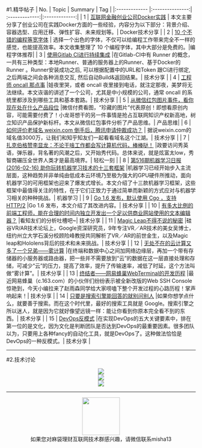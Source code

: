 #1.精华帖子
| No.  | Topic  | Summary | Tag |
|:------------- |:---------------:| :-------------:|:-------------:|
| 1 | [互联网金融创业公司Docker实践](http://mp.weixin.qq.com/s?__biz=MzAwMDU1MTE1OQ==&mid=401552458&idx=1&sn=67a5697b668c85c28e3ded8fd47dd0f4&scene=20&scene=1&srcid=021486hN7BZcar4EOrT224Jt#rd) | 本文主要分享了创业公司在实践Docker方面的一些经验，内容分为以下部分：背景介绍、容器选型、应用迁移、弹性扩容、未来规划等。| Docker技术分享 |
| 2 | [10 个不错的编程等宽字体](http://mp.weixin.qq.com/s?__biz=MjM5NzMyMjAwMA==&mid=402920788&idx=1&sn=17cfdc81f2572c08c4b4269687f7917a&scene=1&srcid=0215BXlP24TqUqY0WhdLGHDU#rd) | 选择一个出色的字体，不仅可以给编程工作带来完全不一样的感觉，也能提高效率。本文收集整理了 10 个编程字体，其中大部分是免费的。|编程字体推荐|
| 3 | [使用Gitlab CI进行持续集成](http://stackbox.cn/2016-02-gitlab-ci-conf/?hmsr=toutiao.io&utm_medium=toutiao.io&utm_source=toutiao.io) |在Gitlab-CI中有 Runner 的概念，一共有三种类型：本地Runner、普通的服务器上的Runner、基于Docker的Runner 。Runner安装成功之后, 可以根据配置中的URL和Token 跟CI进行绑定, 之后两端之间会各种消息交互, 然后自动Build&返回结果。|  技术分享 |
| 4 | [工程师 oncall 那点事](http://mp.weixin.qq.com/s?__biz=MzA4ODgwNjk1MQ==&mid=405478443&idx=1&sn=8082fa72ecd209a648c5f4cccf356902&scene=1&srcid=0216DQXgsozjOuQHIGus7nKd#rd) |娃夜里哭，或者 oncall 夜里接到电话，就注定那夜，美梦将无法继续。本文诙谐的讲述了一个公司，尤其是中小规模的公司，通常 oncall 的系统里都涉及到哪些工具和基本套路。|  技术分享 |
| 5 | [从微信红包图片事件，看你现在处在什么产品段位](http://mp.weixin.qq.com/s?__biz=MzA3NjYxOTA0MQ==&mid=404086294&idx=1&sn=8e0cd7fd6b724c5553f61b7d7615b203&scene=1&srcid=021705rwRXkyJglgFZT52JqM#rd) |微信付费看图，“珍藏的图片”代表原创！即想看原创内容，可能需要付费了！小龙哥想干的另一件事情是抢占互联网知识产权新高地，树立知识产品保护新标杆。本文从微信红包事件分析了产品思维。|  产品思维|
| 6 | [如何评价老域名 weixin.com 倒手后，腾讯申请仲裁成功？](https://www.zhihu.com/question/40400159/answer/86448530) | 据说weixin.com的域名值3000万，让我们和知乎知友们一起看看域名这个江湖。|  技术分享 |
| 7 | [扎克伯格赞李显龙：不论干啥工作都会写计算机代码，棒棒哒！](http://mp.weixin.qq.com/s?__biz=MjM5MjAwNDMwMg==&mid=401657516&idx=1&sn=c970f1d7c3a36b6ba7e49b17ad0b228e&scene=1&srcid=0217lORR7q3NXRZpC4sW7ugK#rd) |政要访问秀英语，弹乐器，背名著的风潮之后，又开始秀代码。总体来说，就是炫富太low，秀智商碾压全世界人类才是最高境界。| 轻松一刻 |
| 8 | [第516期机器学习日报(2016-02-16) 助你玩转机器学习技术的十三套框架](http://forum.memect.com/blog/thread/ml-2016-02-16/#rd?sukey=014c68f407f2d3e12255eb31d306bc00e7f03fa24de9793c6fd41556c9606e487dcd218965336131b61bf344901ff5f3) |机器学习已经开始步入主流层面，这种趋势并非单纯由低成本云环境乃至极为强大的GPU硬件所推动，面向机器学习的可用框架也迎来了爆发式增长。本文介绍了十三款机器学习框架，这些框架中最值得关注的特性，在于它们正致力于通过简单而新颖的方式应对与机器学习相关的种种挑战。| 机器学习 |
| 9 | [Go 1.6 发布，默认使用 Cgo ，支持 HTTP/2](http://m.oschina.net/news/70792/go-1-6#rd) |Go 1.6 发布，本文介绍了其改进内容。| 技术分享 |
| 10 | [有多大比例的前端工程师，能在合理的时间内独立开发出一个足以供商业网站使用的文本编辑器？](https://www.zhihu.com/question/26739121/answer/86735964) |看知友们的分析吐槽吧~| 技术分享 |
| 11 | [Magic Leap不得不说的秘密](http://zhuanlan.zhihu.com/donglaoshi/20583299) |硅谷VR/AR技术论坛上，Google资深研究员，9年专注VR／AR技术的美女吴博士，纽约州立大学石溪分校顾险峰教授共同解析了VR／AR的前世金生，以及Magic leap和Hololens背后的技术和未来挑战。| 技术分享 |
| 12 | [无处不在的云计算又多了一个兄弟——雾计算](http://mp.weixin.qq.com/s?__biz=MjM5ODM0MTEyMQ==&mid=403959133&idx=1&sn=627c3fe7afd915a783443bf43c907dcc&scene=1&srcid=0219XZdcaAyYt7VMor0eSCeW#rd) |在终端和数据中心之间加网络边缘层，再加一个带有存储器的小服务器或路由器，把一些并不需要放到“云”的数据在这一层直接处理和存储，可减少“云”的压力，提高了效率，提升了传输速率，减低了时延，这个方法叫做“雾计算”。| 技术分享 |
| 13 | [终结者——网易蜂巢WebTerminal的开发历程](http://mp.weixin.qq.com/s?__biz=MzA4OTMxODQwNA==&mid=402841988&idx=1&sn=e31d2db60abf59b0482adaa0686aaed9&scene=1&srcid=0220NBxePUdVOF2rPT6lfcJt#rd) |最近网易蜂巢（c.163.com）的小伙伴们纷纷表示被全新改版的Web SSH Console惊艳到，今天小编拉来了赵雨森同学给大家唠嗑下整个开发过程的心路历程！掌声响起来！| 技术分享 |
| 14 | [只要是搜索引擎能回答的就别问别人](http://mp.weixin.qq.com/s?__biz=MzAxNzI4MTMwMw==&mid=402360586&idx=1&sn=49ee00777438718a73f519742ed5c5d6&scene=1&srcid=0220yoTKLnr181Rn6vwRAkY1#rd) |如果你想学点什么，就要善于搜索。而在这个时代里，最好的搜索工具就是 Google。搜索引擎之所以迷人，就是因为它就好像望远镜一样：能让你看到你原本完全看不到的东西。| 技术分享 |
| 15 | [DevOps反模式](http://mp.weixin.qq.com/s?__biz=MjM5Njc5Nzk3Nw==&mid=403186257&idx=1&sn=452f303e6a354dbd3a80169064bd49b8&scene=1&srcid=0219SE35GMqga51DHz4zG2Nx#wechat_redirect) |在实现DevOps的五大关键要素中，排在第一位的是文化，因为文化是判断团队是否达到DevOps的最重要因素。很多团队以为，只要用上各种fancy的自动化工具，就是DevOps了。这种做法恰恰是DevOps的一种反模式。| 技术分享 |

---
#2.技术讨论
<div align=center>
<img src="http://fmn.rrimg.com/fmn074/20160220/2235/original_2zF1_5c0c00029a511e84.jpg" >
</div>
<div align=center>
<img src="http://fmn.rrfmn.com/fmn078/20160220/2235/original_Gnk6_d92a000053611e7f.jpg" >
</div>
<div align=center>
<img src="http://fmn.rrimg.com/fmn074/20160220/2235/original_LtZw_b7bd0001b6221e83.jpg" >
</div>

---
<div align=center>
<img src="http://tp1.sinaimg.cn/5360958752/180/40095350112/1" width="100" height="100" >
</div>
<html>
<body>
<div align="center" style="border:lpx solid red">
如果您对麻袋理财互联网技术群感兴趣，请微信联系misha13
</div>
